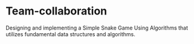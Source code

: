 # Team-collaboration
 Designing and implementing a Simple Snake Game Using Algorithms that utilizes  fundamental data structures and algorithms.
